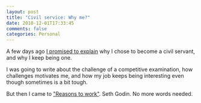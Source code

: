 ```yaml
---
layout: post
title: "Civil service: Why me?"
date: 2010-12-01T17:33:45
comments: false
categories: Personal
---
```


A few days ago <a href="http://gonfva.blogspot.com/2010/11/civil-service-how-to-improve.html">I promised to explain</a> why I chose to become a civil servant, and why I keep being one.


I was going to write about the challenge of a competitive examination, how challenges motivates me, and how my job keeps being interesting even though sometimes is a bit tough.


But then I came to <a href="http://sethgodin.typepad.com/seths_blog/2010/11/reasons-to-work.html">"Reasons to work"</a>. Seth Godin. No more words needed.
